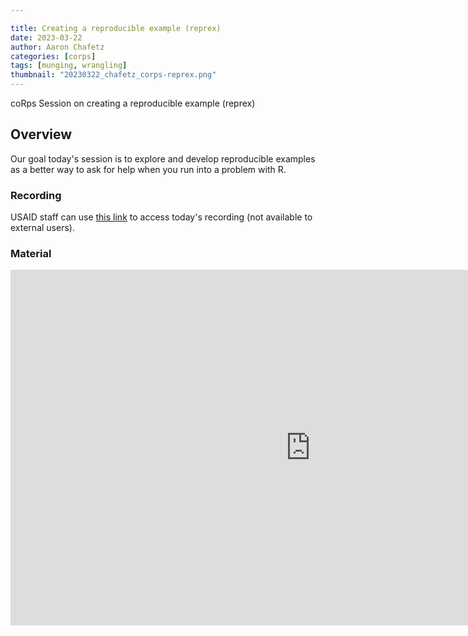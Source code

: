 ```yaml
---

title: Creating a reproducible example (reprex)
date: 2023-03-22
author: Aaron Chafetz
categories: [corps]
tags: [munging, wrangling]
thumbnail: "20230322_chafetz_corps-reprex.png"
---
```


coRps Session on creating a reproducible example (reprex)

## Overview

Our goal today's session is to explore and develop reproducible examples as a better way to ask for help when you run into a problem with R.

### Recording
USAID staff can use [this link](https://drive.google.com/file/d/1FWu09-Jb7IXC4j_qdVsoKuR4PsLPxObq/view?usp=sharing) to access today's recording (not available to external users).

### Material

<iframe src="https://docs.google.com/presentation/d/e/2PACX-1vTmkiQE65oEOc-ihyoM3iFBYZu6XukaBfFI2UcrB9SQc4M4RPBYn6rXExTkQPI1-m89zTuo0taFntrS/embed?start=false&loop=false&delayms=3000" frameborder="0" width="960" height="569" allowfullscreen="true" mozallowfullscreen="true" webkitallowfullscreen="true"></iframe>

